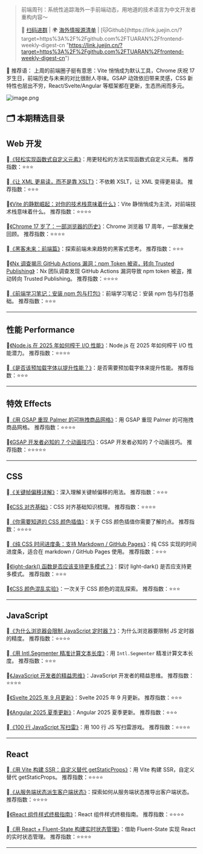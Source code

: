 > 前端周刊：系统性追踪海外一手前端动态，用地道的技术语言为中文开发者重构内容～
>
> 💬 [扫码进群](https://link.juejin.cn/?target=https%3A%2F%2Fflowus.cn%2Fd5757c7e-0fb8-4846-8758-2f3268ee7132 "https://link.juejin.cn/?target=https%3A%2F%2Fflowus.cn%2Fd5757c7e-0fb8-4846-8758-2f3268ee7132") | 🌍 [海外情报源清单](https://link.juejin.cn/?target=https%3A%2F%2Fflowus.cn%2Fbe0de455-3237-402f-ac28-e9fdd35dbf0b "https://link.juejin.cn/?target=https%3A%2F%2Fflowus.cn%2Fbe0de455-3237-402f-ac28-e9fdd35dbf0b") | [🐱Github](https://link.juejin.cn/?target=https%3A%2F%2Fgithub.com%2FTUARAN%2Ffrontend-weekly-digest-cn "https://link.juejin.cn/?target=https%3A%2F%2Fgithub.com%2FTUARAN%2Ffrontend-weekly-digest-cn")

💬 推荐语： 上周的前端圈子挺有意思：Vite 悄悄成为默认工具，Chrome 庆祝 17 岁生日，前端历史与未来的对比很耐人寻味。GSAP 动效依旧带来灵感，CSS 新特性也层出不穷，React/Svelte/Angular 等框架都在更新，生态热闹而多元。

![image.png](https://p0-xtjj-private.juejin.cn/tos-cn-i-73owjymdk6/b176b419f42842ddb23a0a063dc0d66e~tplv-73owjymdk6-jj-mark-v1:0:0:0:0:5o6Y6YeR5oqA5pyv56S-5Yy6IEAg5o6Y6YeR5a6J5Lic5bC8:q75.awebp?policy=eyJ2bSI6MywidWlkIjoiMTUyMTM3OTgyMzM0MDc5MiJ9&rk3s=f64ab15b&x-orig-authkey=f32326d3454f2ac7e96d3d06cdbb035152127018&x-orig-expires=1760923936&x-orig-sign=9cLq%2BScVUg%2Fs%2BKNEcqV0LM9KN0g%3D)

## 🗂 本期精选目录

## Web 开发

🔹[《轻松实现函数式自定义元素》](https://piccalil.li/blog/functional-custom-elements-the-easy-way/)：用更轻松的方法实现函数式自定义元素。 推荐指数：⭐⭐⭐

🔹[《让 XML 更易读，而不是靠 XSLT》](https://jakearchibald.com/2025/making-xml-human-readable-without-xslt/)：不依赖 XSLT，让 XML 变得更易读。 推荐指数：⭐⭐⭐

🔹[《Vite 的静默崛起：对你的技术栈意味着什么》](https://blog.logrocket.com/the-silent-shift-to-vite/)：Vite 静悄悄成为主流，对前端技术栈意味着什么。 推荐指数：⭐⭐⭐⭐

🔹[《Chrome 17 岁了：一部浏览器的历史》](https://addyosmani.com/blog/chrome-17th/)：Chrome 浏览器 17 周年，一部发展史回顾。 推荐指数：⭐⭐⭐⭐

🔹[《黑客未来：前端篇》](https://nooshu.com/blog/2025/08/26/hack-to-the-future-frontend/)：探索前端未来趋势的黑客式思考。 推荐指数：⭐⭐⭐

🔹[《Nx 调查揭示 GitHub Actions 漏洞：npm Token 被盗，转向 Trusted Publishing》](https://socket.dev/blog/nx-supply-chain-attack-investigation-github-actions-workflow-exploit)：Nx 团队调查发现 GitHub Actions 漏洞导致 npm token 被盗，推动转向 Trusted Publishing。 推荐指数：⭐⭐⭐⭐

🔹[《前端学习笔记：安装 npm 包与打包》](https://2ality.com/2025/09/npm-packages-bundling.html)：前端学习笔记：安装 npm 包与打包基础。 推荐指数：⭐⭐⭐

***

## 性能 Performance

🔹[《Node.js 在 2025 年如何榨干 I/O 性能》](https://levelup.gitconnected.com/how-node-js-squeezes-i-o-performance-in-2025-6c563951d214)：Node.js 在 2025 年如何榨干 I/O 性能潜力。 推荐指数：⭐⭐⭐⭐

🔹[《是否该预加载字体以提升性能？》](https://www.erwinhofman.com/blog/should-you-preload-fonts-for-performance/)：是否需要预加载字体来提升性能。 推荐指数：⭐⭐⭐

***

## 特效 Effects

🔹[《用 GSAP 重现 Palmer 的可拖拽商品网格》](https://tympanus.net/codrops/2025/09/01/recreating-palmers-draggable-product-grid-with-gsap/)：用 GSAP 重现 Palmer 的可拖拽商品网格。 推荐指数：⭐⭐⭐⭐

🔹[《GSAP 开发者必知的 7 个动画技巧》](https://tympanus.net/codrops/2025/09/03/7-must-know-gsap-animation-tips-for-creative-developers/)：GSAP 开发者必知的 7 个动画技巧。 推荐指数：⭐⭐⭐⭐⭐

***

## CSS

🔹[《关键帧偏移详解》](https://nerdy.dev/keyframe-offsets)：深入理解关键帧偏移的用法。 推荐指数：⭐⭐⭐

🔹[《CSS 对齐基础》](https://css-tip.com/explore/alignment/)：CSS 对齐基础知识梳理。 推荐指数：⭐⭐⭐⭐

🔹[《你需要知道的 CSS 颜色插值》](https://css-tricks.com/what-you-need-to-know-about-css-color-interpolation/)：关于 CSS 颜色插值你需要了解的点。 推荐指数：⭐⭐⭐⭐

🔹[《纯 CSS 时间进度条：支持 Markdown / GitHub Pages》](https://christianheilmann.com/2025/09/05/a-css-only-time-progress-bar-to-use-in-markdown-github-pages/)：纯 CSS 实现的时间进度条，适合在 markdown / GitHub Pages 使用。 推荐指数：⭐⭐⭐

🔹[《light-dark() 函数是否应该支持更多模式？》](https://css-tricks.com/should-the-css-light-dark-function-support-more-than-light-and-dark-values/)：探讨 light-dark() 是否应支持更多模式。 推荐指数：⭐⭐⭐

🔹[《CSS 颜色混乱实验》](https://code.likeagirl.io/css-colour-chaos-2264fb61be29)：一次关于 CSS 颜色的混乱探索。 推荐指数：⭐⭐⭐

***

## JavaScript

🔹[《为什么浏览器会限制 JavaScript 定时器？》](https://nolanlawson.com/2025/08/31/why-do-browsers-throttle-javascript-timers/)：为什么浏览器要限制 JS 定时器的精度。 推荐指数：⭐⭐⭐⭐

🔹[《用 Intl.Segmenter 精准计算文本长度》](https://blog.sangeeth.dev/posts/accurate-text-lengths-with-intl-segmenter-api/)：用 `Intl.Segmenter` 精准计算文本长度。 推荐指数：⭐⭐⭐

🔹[《JavaScript 开发者的精益思维》](https://overreacted.io/lean-for-javascript-developers/)：JavaScript 开发者的精益思维。 推荐指数：⭐⭐⭐⭐

🔹[《Svelte 2025 年 9 月更新》](https://svelte.dev/blog/whats-new-in-svelte-september-2025)：Svelte 2025 年 9 月更新。 推荐指数：⭐⭐⭐

🔹[《Angular 2025 夏季更新》](https://blog.angular.dev/angular-summer-update-2025-1987592a0b42)：Angular 2025 夏季更新。 推荐指数：⭐⭐⭐

🔹[《100 行 JavaScript 写扫雷》](https://slicker.me/javascript/mine/minesweeper.htm)：用 100 行 JS 写扫雷游戏。 推荐指数：⭐⭐⭐⭐

***

## React

🔹[《用 Vite 构建 SSR：自定义替代 getStaticProps》](https://www.patron.com/blog/post/vite-ssr-getstaticprops-replacement/)：用 Vite 构建 SSR，自定义替代 getStaticProps。 推荐指数：⭐⭐⭐⭐

🔹[《从服务端状态派生客户端状态》](https://tkdodo.eu/blog/deriving-client-state-from-server-state)：探索如何从服务端状态推导出客户端状态。 推荐指数：⭐⭐⭐⭐

🔹[《React 组件样式终极指南》](https://www.telerik.com/blogs/ultimate-guide-styling-react-components)：React 组件样式终极指南。 推荐指数：⭐⭐⭐⭐

🔹[《用 React + Fluent-State 构建实时状态管理》](https://blog.logrocket.com/building-real-time-state-management-react-fluent-state/)：借助 Fluent-State 实现 React 的实时状态管理。 推荐指数：⭐⭐⭐⭐

***
